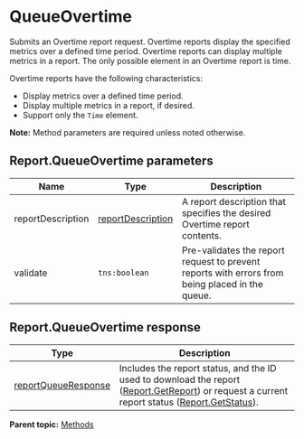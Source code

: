 # QueueOvertime

Submits an Overtime report request. Overtime reports display the specified metrics over a defined time period. Overtime reports can display multiple metrics in a report. The only possible element in an Overtime report is time.

Overtime reports have the following characteristics:

-   Display metrics over a defined time period.
-   Display multiple metrics in a report, if desired.
-   Support only the `Time` element.

**Note:** Method parameters are required unless noted otherwise.

## Report.QueueOvertime parameters

|Name|Type|Description|
|----|----|-----------|
|reportDescription |[reportDescription](../data_types/r_reportDescription.md#) |A report description that specifies the desired Overtime report contents.|
|validate |`tns:boolean` |Pre-validates the report request to prevent reports with errors from being placed in the queue.|

## Report.QueueOvertime response

|Type|Description|
|----|-----------|
|[reportQueueResponse](../data_types/r_reportQueueResponse.md#) |Includes the report status, and the ID used to download the report \([Report.GetReport](r_getReport.md#)\) or request a current report status \([Report.GetStatus](r_getStatus.md#)\).|

**Parent topic:** [Methods](../methods/c_reporting_methods.md)

